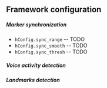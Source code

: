 Framework configuration
-----------------------

##### Marker synchronization

- `hConfig.sync_range` -- TODO
- `hConfig.sync_smooth` -- TODO
- `hConfig.sync_thresh` -- TODO

##### Voice activity detection

##### Landmarks detection

